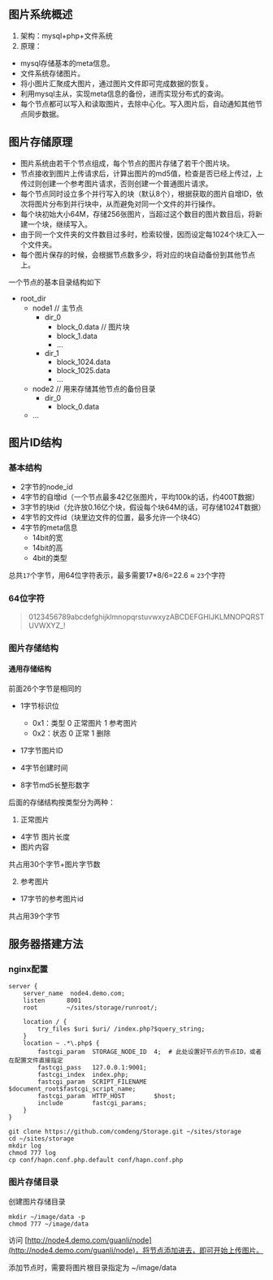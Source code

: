 图片系统概述
------------------

1. 架构：mysql+php+文件系统
2. 原理：

* mysql存储基本的meta信息。
* 文件系统存储图片。
* 将小图片汇聚成大图片，通过图片文件即可完成数据的恢复。
* 利用mysql主从，实现meta信息的备份，进而实现分布式的查询。
* 每个节点都可以写入和读取图片，去除中心化。写入图片后，自动通知其他节点同步数据。


图片存储原理
------------

* 图片系统由若干个节点组成，每个节点的图片存储了若干个图片块。
* 节点接收到图片上传请求后，计算出图片的md5值，检查是否已经上传过，上传过则创建一个参考图片请求，否则创建一个普通图片请求。
* 每个节点同时设立多个并行写入的块（默认8个），根据获取的图片自增ID，依次将图片分布到并行块中，从而避免对同一个文件的并行操作。
* 每个块初始大小64M，存储256张图片，当超过这个数目的图片数目后，将新建一个块，继续写入。
* 由于同一个文件夹的文件数目过多时，检索较慢，因而设定每1024个块汇入一个文件夹。
* 每个图片保存的时候，会根据节点数多少，将对应的块自动备份到其他节点上。

一个节点的基本目录结构如下

*	root_dir
	*	node1           // 主节点
		*	dir_0			
			* block_0.data	// 图片块
			* block_1.data
			* ...
		*	dir_1
			* block_1024.data
			* block_1025.data
			* ...
	*	node2           // 用来存储其他节点的备份目录
		*	dir_0
			* block_0.data	
	* ...

图片ID结构
------------

### 基本结构

* 2字节的node_id
* 4字节的自增id（一个节点最多42亿张图片，平均100k的话，约400T数据）
* 3字节的块id（允许放0.16亿个块，假设每个块64M的话，可存储1024T数据）
* 4字节的文件id（块里边文件的位置，最多允许一个块4G）
*	4字节的meta信息
	* 14bit的宽
	* 14bit的高
	* 4bit的类型

总共`17`个字节，用64位字符表示，最多需要17*8/6=22.6 ≈ `23`个字符

### 64位字符

> 0123456789abcdefghijklmnopqrstuvwxyzABCDEFGHIJKLMNOPQRSTUVWXYZ_!

### 图片存储结构

#### 通用存储结构

 前面26个字节是相同的
 
*	1字节标识位
	* 0x1：类型 0 正常图片 1 参考图片
	* 0x2：状态 0 正常 1 删除
	 
* 17字节图片ID
* 4字节创建时间
* 8字节md5长整形数字
	 
后面的存储结构按类型分为两种：

1. 正常图片

* 4字节 图片长度
* 图片内容

共占用30个字节+图片字节数

2. 参考图片

* 17字节的参考图片id

共占用39个字节

服务器搭建方法
--------------

### nginx配置

```nginx
server {
    server_name  node4.demo.com;
    listen      8001
    root        ~/sites/storage/runroot/;

    location / { 
        try_files $uri $uri/ /index.php?$query_string;
    }   
    location ~ .*\.php$ {
        fastcgi_param  STORAGE_NODE_ID  4;  # 此处设置好节点的节点ID，或者在配置文件直接指定
        fastcgi_pass   127.0.0.1:9001;
        fastcgi_index  index.php;
        fastcgi_param  SCRIPT_FILENAME     $document_root$fastcgi_script_name;
        fastcgi_param  HTTP_HOST        $host;
        include        fastcgi_params;
    }   
}
```

```shell
git clone https://github.com/comdeng/Storage.git ~/sites/storage
cd ~/sites/storage
mkdir log 
chmod 777 log
cp conf/hapn.conf.php.default conf/hapn.conf.php
```


### 图片存储目录


创建图片存储目录

```shell
mkdir ~/image/data -p
chmod 777 ~/image/data
```

访问 [http://node4.demo.com/guanli/node](http://node4.demo.com/guanli/node)，将节点添加进去，即可开始上传图片。

添加节点时，需要将图片根目录指定为 ~/image/data
